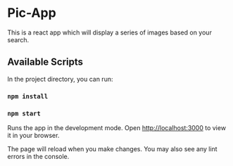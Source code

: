 # Pic-App

This is a react app which will display a series of images based on your search.

## Available Scripts

In the project directory, you can run:

### `npm install`

### `npm start`

Runs the app in the development mode.
Open [http://localhost:3000](http://localhost:3000) to view it in your browser.

The page will reload when you make changes.
You may also see any lint errors in the console.
